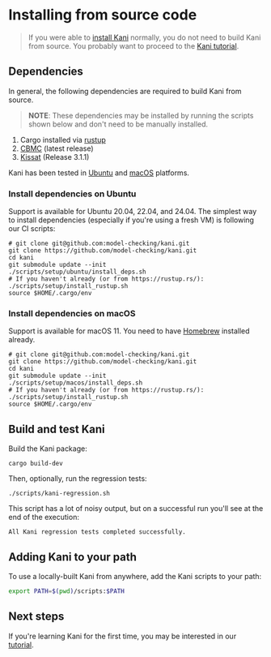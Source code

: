 # Installing from source code

> If you were able to [install Kani](install-guide.md) normally, you do not need to build Kani from source.
> You probably want to proceed to the [Kani tutorial](kani-tutorial.md).

## Dependencies

In general, the following dependencies are required to build Kani from source.

> **NOTE**: These dependencies may be installed by running the scripts shown
> below and don't need to be manually installed.

1. Cargo installed via [rustup](https://rustup.rs/)
2. [CBMC](https://github.com/diffblue/cbmc) (latest release)
3. [Kissat](https://github.com/arminbiere/kissat) (Release 3.1.1)

Kani has been tested in [Ubuntu](#install-dependencies-on-ubuntu) and [macOS](##install-dependencies-on-macos) platforms.

### Install dependencies on Ubuntu

Support is available for Ubuntu 20.04, 22.04, and 24.04.
The simplest way to install dependencies (especially if you're using a fresh VM)
is following our CI scripts:

```
# git clone git@github.com:model-checking/kani.git
git clone https://github.com/model-checking/kani.git
cd kani
git submodule update --init
./scripts/setup/ubuntu/install_deps.sh
# If you haven't already (or from https://rustup.rs/):
./scripts/setup/install_rustup.sh
source $HOME/.cargo/env
```

### Install dependencies on macOS

Support is available for macOS 11. You need to have [Homebrew](https://brew.sh/) installed already.

```
# git clone git@github.com:model-checking/kani.git
git clone https://github.com/model-checking/kani.git
cd kani
git submodule update --init
./scripts/setup/macos/install_deps.sh
# If you haven't already (or from https://rustup.rs/):
./scripts/setup/install_rustup.sh
source $HOME/.cargo/env
```

## Build and test Kani

Build the Kani package:

```
cargo build-dev
```

Then, optionally, run the regression tests:

```
./scripts/kani-regression.sh
```

This script has a lot of noisy output, but on a successful run you'll see at the end of the execution:

```
All Kani regression tests completed successfully.
```

## Adding Kani to your path

To use a locally-built Kani from anywhere, add the Kani scripts to your path:

```bash
export PATH=$(pwd)/scripts:$PATH
```

## Next steps

If you're learning Kani for the first time, you may be interested in our [tutorial](kani-tutorial.md).
